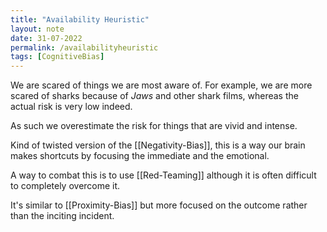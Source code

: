 ```yaml
---
title: "Availability Heuristic"
layout: note
date: 31-07-2022
permalink: /availabilityheuristic
tags: [CognitiveBias]
---
```


We are scared of things we are most aware of. For example, we are more scared of sharks because of *Jaws* and other shark films, whereas the actual risk is very low indeed.

As such we overestimate the risk for things that are vivid and intense.

Kind of twisted version of the [[Negativity-Bias]], this is a way our brain makes shortcuts by focusing the immediate and the emotional.

A way to combat this is to use [[Red-Teaming]]  although it is often difficult to completely overcome it.

It's similar to [[Proximity-Bias]] but more focused on the outcome rather than the inciting incident.
